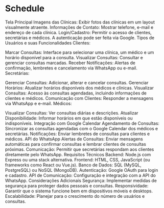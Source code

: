 # Schedule

Tela Principal
Imagens das Clínicas: Exibir fotos das clínicas em um layout visualmente atraente.
Informações de Contato: Mostrar telefone, e-mail e endereço de cada clínica.
Login/Cadastro: Permitir o acesso de clientes, secretárias e médicos. A autenticação pode ser feita via Google.
Tipos de Usuários e suas Funcionalidades
Clientes:

Marcar Consultas: Interface para selecionar uma clínica, um médico e um horário disponível para a consulta.
Visualizar Consultas: Consultar e gerenciar consultas marcadas.
Receber Notificações: Alertas de confirmação, lembretes e cancelamento via WhatsApp ou e-mail.
Secretárias:

Gerenciar Consultas: Adicionar, alterar e cancelar consultas.
Gerenciar Horários: Atualizar horários disponíveis dos médicos e clínicas.
Visualizar Consultas: Acesso às consultas agendadas, incluindo informações de clientes e médicos.
Comunicação com Clientes: Responder a mensagens via WhatsApp e e-mail.
Médicos:

Visualizar Consultas: Ver consultas diárias e descrições.
Atualizar Disponibilidade: Informar horários em que estão disponíveis ou indisponíveis.
Integração com Google Calendar
Agendamento de Consultas: Sincronizar as consultas agendadas com o Google Calendar dos médicos e secretárias.
Notificações: Enviar lembretes de consultas para clientes e médicos.
API do WhatsApp
Alertas de Consultas: Enviar mensagens automáticas para confirmar consultas e lembrar clientes de consultas próximas.
Comunicação: Permitir que secretárias respondam aos clientes diretamente pelo WhatsApp.
Requisitos Técnicos
Backend: Node.js com Express ou uma stack alternativa.
Frontend: HTML, CSS, JavaScript (ou frameworks como React ou Vue.js).
Banco de Dados: SQL (MySQL, PostgreSQL) ou NoSQL (MongoDB).
Autenticação: Google OAuth para login e cadastro.
API de Comunicação: Configuração e integração com a API do WhatsApp.
Considerações Adicionais
Segurança: Implementar medidas de segurança para proteger dados pessoais e consultas.
Responsividade: Garantir que o sistema funcione bem em dispositivos móveis e desktops.
Escalabilidade: Planejar para o crescimento do número de usuários e consultas.